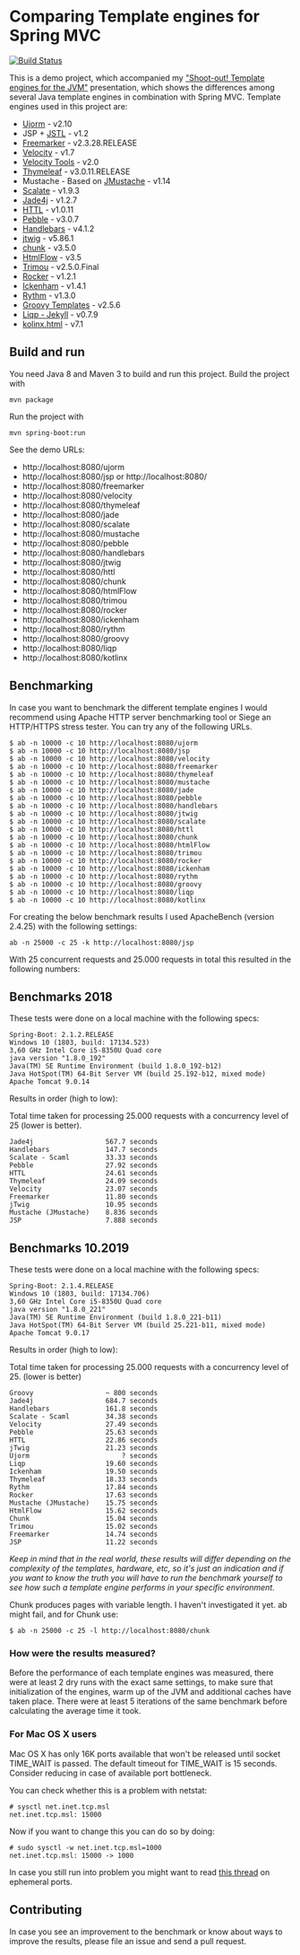 # Comparing Template engines for Spring MVC

[![Build Status](https://travis-ci.org/jreijn/spring-comparing-template-engines.png?branch=master)](https://travis-ci.org/jreijn/spring-comparing-template-engines)

This is a demo project, which accompanied my ["Shoot-out! Template engines for the JVM"](http://www.slideshare.net/jreijn/comparing-templateenginesjvm) presentation, which shows the differences among several Java template engines in combination with Spring MVC. Template engines used in this project are:

* [Ujorm](https://github.com/pponec/ujorm) - v2.10
* JSP + [JSTL](https://jstl.java.net/) - v1.2
* [Freemarker](http://www.freemarker.org/) - v2.3.28.RELEASE
* [Velocity](http://velocity.apache.org/) - v1.7
* [Velocity Tools](http://velocity.apache.org/tools/) - v2.0
* [Thymeleaf](http://www.thymeleaf.org/) - v3.0.11.RELEASE
* Mustache - Based on [JMustache](https://github.com/samskivert/jmustache) - v1.14
* [Scalate](http://scalate.fusesource.org/)  - v1.9.3
* [Jade4j](https://github.com/neuland/jade4j) - v1.2.7
* [HTTL](http://httl.github.io/en/) - v1.0.11
* [Pebble](https://pebbletemplates.io/) - v3.0.7
* [Handlebars](http://jknack.github.io/handlebars.java/) - v4.1.2
* [jtwig](http://jtwig.org/) - v5.86.1
* [chunk](http://www.x5software.com/chunk/) - v3.5.0
* [HtmlFlow](https://github.com/xmlet/HtmlFlow/) - v3.5
* [Trimou](http://trimou.org/) - v2.5.0.Final
* [Rocker](https://github.com/fizzed/rocker/) - v1.2.1
* [Ickenham](https://github.com/enpassant/ickenham) - v1.4.1
* [Rythm](http://rythmengine.org/) - v1.3.0
* [Groovy Templates](https://groovy.apache.org/) - v2.5.6
* [Liqp - Jekyll](https://github.com/bkiers/Liqp) - v0.7.9
* [kolinx.html](https://github.com/Kotlin/kotlinx.html) - v7.1

## Build and run
You need Java 8 and Maven 3 to build and run this project.
Build the project with

    mvn package

Run the project with

    mvn spring-boot:run

See the demo URLs:

  - http://localhost:8080/ujorm
  - http://localhost:8080/jsp or http://localhost:8080/
  - http://localhost:8080/freemarker
  - http://localhost:8080/velocity
  - http://localhost:8080/thymeleaf
  - http://localhost:8080/jade
  - http://localhost:8080/scalate
  - http://localhost:8080/mustache
  - http://localhost:8080/pebble
  - http://localhost:8080/handlebars
  - http://localhost:8080/jtwig
  - http://localhost:8080/httl  
  - http://localhost:8080/chunk
  - http://localhost:8080/htmlFlow
  - http://localhost:8080/trimou
  - http://localhost:8080/rocker
  - http://localhost:8080/ickenham
  - http://localhost:8080/rythm
  - http://localhost:8080/groovy
  - http://localhost:8080/liqp
  - http://localhost:8080/kotlinx

## Benchmarking

In case you want to benchmark the different template engines I would recommend using Apache HTTP server benchmarking tool or Siege an HTTP/HTTPS stress tester.
You can try any of the following URLs.

    $ ab -n 10000 -c 10 http://localhost:8080/ujorm
    $ ab -n 10000 -c 10 http://localhost:8080/jsp
    $ ab -n 10000 -c 10 http://localhost:8080/velocity
    $ ab -n 10000 -c 10 http://localhost:8080/freemarker
    $ ab -n 10000 -c 10 http://localhost:8080/thymeleaf
    $ ab -n 10000 -c 10 http://localhost:8080/mustache
    $ ab -n 10000 -c 10 http://localhost:8080/jade
    $ ab -n 10000 -c 10 http://localhost:8080/pebble
    $ ab -n 10000 -c 10 http://localhost:8080/handlebars
    $ ab -n 10000 -c 10 http://localhost:8080/jtwig
    $ ab -n 10000 -c 10 http://localhost:8080/scalate
    $ ab -n 10000 -c 10 http://localhost:8080/httl
    $ ab -n 10000 -c 10 http://localhost:8080/chunk
    $ ab -n 10000 -c 10 http://localhost:8080/htmlFlow
    $ ab -n 10000 -c 10 http://localhost:8080/trimou
    $ ab -n 10000 -c 10 http://localhost:8080/rocker
    $ ab -n 10000 -c 10 http://localhost:8080/ickenham
    $ ab -n 10000 -c 10 http://localhost:8080/rythm
    $ ab -n 10000 -c 10 http://localhost:8080/groovy
    $ ab -n 10000 -c 10 http://localhost:8080/liqp
    $ ab -n 10000 -c 10 http://localhost:8080/kotlinx

For creating the below benchmark results I used ApacheBench (version 2.4.25) with the following settings:

```
ab -n 25000 -c 25 -k http://localhost:8080/jsp
```
With 25 concurrent requests and 25.000 requests in total this resulted in the following numbers:


## Benchmarks 2018

These tests were done on a local machine with the following specs:

```
Spring-Boot: 2.1.2.RELEASE
Windows 10 (1803, build: 17134.523)
3,60 GHz Intel Core i5-8350U Quad core
java version "1.8.0_192"
Java(TM) SE Runtime Environment (build 1.8.0_192-b12)
Java HotSpot(TM) 64-Bit Server VM (build 25.192-b12, mixed mode)
Apache Tomcat 9.0.14
```

Results in order (high to low):

Total time taken for processing 25.000 requests with a concurrency level of 25 (lower is better).

```
Jade4j                  567.7 seconds
Handlebars              147.7 seconds
Scalate - Scaml         33.33 seconds
Pebble                  27.92 seconds
HTTL                    24.61 seconds
Thymeleaf               24.09 seconds
Velocity                23.07 seconds
Freemarker              11.80 seconds
jTwig                   10.95 seconds
Mustache (JMustache)    8.836 seconds
JSP                     7.888 seconds
```

## Benchmarks 10.2019

These tests were done on a local machine with the following specs:

```
Spring-Boot: 2.1.4.RELEASE
Windows 10 (1803, build: 17134.706)
3,60 GHz Intel Core i5-8350U Quad core
java version "1.8.0_221"
Java(TM) SE Runtime Environment (build 1.8.0_221-b11)
Java HotSpot(TM) 64-Bit Server VM (build 25.221-b11, mixed mode)
Apache Tomcat 9.0.17
```

Results in order (high to low):

Total time taken for processing 25.000 requests with a concurrency level of 25. (lower is better)

```
Groovy                  ~ 800 seconds
Jade4j                  684.7 seconds
Handlebars              161.8 seconds
Scalate - Scaml         34.38 seconds
Velocity                27.49 seconds
Pebble                  25.63 seconds
HTTL                    22.86 seconds
jTwig                   21.23 seconds
Ujorm                       ? seconds
Liqp                    19.60 seconds
Ickenham                19.50 seconds
Thymeleaf               18.33 seconds
Rythm                   17.84 seconds
Rocker                  17.63 seconds
Mustache (JMustache)    15.75 seconds
HtmlFlow                15.62 seconds
Chunk                   15.04 seconds
Trimou                  15.02 seconds
Freemarker              14.74 seconds
JSP                     11.22 seconds
```

*Keep in mind that in the real world, these results will differ depending on the complexity of the templates, hardware, etc, so it's just an indication and if you want to know the truth you will have to run the benchmark yourself to see how such a template engine performs in your specific environment.*

Chunk produces pages with variable length. I haven't investigated it yet. ab might fail, and for Chunk use:

    $ ab -n 25000 -c 25 -l http://localhost:8080/chunk

### How were the results measured?

Before the performance of each template engines was measured, there were at least 2 dry runs with the exact same settings, to make sure that initialization of the engines, warm up of the JVM and additional caches have taken place. There were at least 5 iterations of the same benchmark before calculating the average time it took.

### For Mac OS X users

Mac OS X has only 16K ports available that won't be released until socket
TIME_WAIT is passed. The default timeout for TIME_WAIT is 15 seconds.
Consider reducing in case of available port bottleneck.

You can check whether this is a problem with netstat:

    # sysctl net.inet.tcp.msl
    net.inet.tcp.msl: 15000

Now if you want to change this you can do so by doing:

    # sudo sysctl -w net.inet.tcp.msl=1000
    net.inet.tcp.msl: 15000 -> 1000

In case you still run into problem you might want to read [this thread](http://stackoverflow.com/questions/1216267/ab-program-freezes-after-lots-of-requests-why/1217100#1217100) on ephemeral ports.

## Contributing

In case you see an improvement to the benchmark or know about ways to improve the results, please file an issue and send a pull request.
